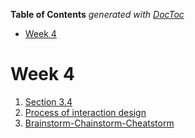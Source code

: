 <!-- START doctoc generated TOC please keep comment here to allow auto update -->
<!-- DON'T EDIT THIS SECTION, INSTEAD RE-RUN doctoc TO UPDATE -->
**Table of Contents**  *generated with [DocToc](https://github.com/thlorenz/doctoc)*

- [Week 4](#week-4)

<!-- END doctoc generated TOC please keep comment here to allow auto update -->

# Week 4

1. [Section 3.4](section-3.4.md)
2. [Process of interaction design](ProcessOfInteractionDesign.md)
3. [Brainstorm-Chainstorm-Cheatstorm](Brainstorm-Chainstorm-Cheatstorm-Tweetstorm-IdeationStrategiesForDistributedHCIDesign.md)
